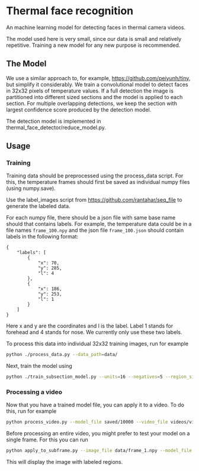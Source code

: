 # Thermal face recognition

An machine learning model for detecting faces in thermal camera videos.

The model used here is very small, since our data is small and relatively repetitive. Training a new
model for any new purpose is recommended.

## The Model

We use a similar approach to, for example, https://github.com/peiyunh/tiny, but simplify it considerably.
We train a convolutional model to detect faces in 32x32 pixels of temperature values. If a full detection
the image is partitioned into different sized sections and the model is applied to each section. For multiple
overlapping detections, we keep the section with largest confidence score produced by the detection model.

The detection model is implemented in thermal_face_detector/reduce_model.py.

## Usage

### Training

Training data should be preprocessed using the process_data script. For this, the temperature frames should
first be saved as individual numpy files (using numpy.save).

Use the label_images script from https://github.com/rantahar/seq_file to generate the labeled data.

For each numpy file, there should be a json file
with same base name should that contains labels. For example, the temperature data could be in a file names
`frame_100.npy` and the json file `frame_100.json` should contain labels in the following format:

```
{
    "labels": [
        {
            "x": 70,
            "y": 285,
            "l": 4
        },
        {
            "x": 186,
            "y": 253,
            "l": 1
        }
    ]
}
```

Here x and y are the coordinates and l is the label. Label 1 stands for forehead and 4 stands for nose. We 
currently only use these two labels.

To process this data into individual 32x32 training images, run for example

```bash
python ./process_data.py --data_path=data/
```

Next, train the model using 

```bash
python ./train_subsection_model.py --units=16 --negatives=5 --region_size=32 --data_path=data --save_path=saved --num_epochs=10000
```

### Processing a video

Now that you have a trained model file, you can apply it to a video. To do this, run for example

```bash
python process_video.py --model_file saved/10000 --video_file videos/video_1.seq  --new_region_threshold=10 --update_threshold=5
```


Before processing an entire video, you might prefer to test your model on a single frame. For this you can run

```bash
python apply_to_subframe.py --image_file data/frame_1.npy --model_file saved/10000 --step_fraction=0.1 --threshold=10
```

This will display the image with labeled regions.





